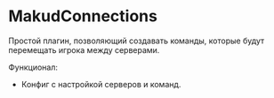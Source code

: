 # MakudConnections
Простой плагин, позволяющий создавать команды, которые будут перемещать игрока между серверами.

Функционал:
- Конфиг с настройкой серверов и команд.

